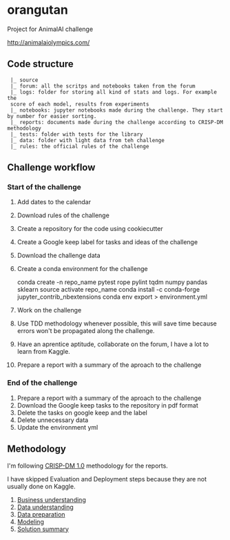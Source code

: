 # orangutan
Project for AnimalAI challenge

http://animalaiolympics.com/

## Code structure

     |_ source
     |_ forum: all the scritps and notebooks taken from the forum
     |_ logs: folder for storing all kind of stats and logs. For example the
     score of each model, results from experiments
     |_ notebooks: jupyter notebooks made during the challenge. They start by number for easier sorting.
     |_ reports: documents made during the challenge according to CRISP-DM methodology
     |_ tests: folder with tests for the library
     |_ data: folder with light data from teh challenge
     |_ rules: the official rules of the challenge

## Challenge workflow

### Start of the challenge
1. Add dates to the calendar
1. Download rules of the challenge
2. Create a repository for the code using cookiecutter
3. Create a Google keep label for tasks and ideas of the challenge
3. Download the challenge data
4. Create a conda environment for the challenge

    conda create -n repo_name pytest rope pylint tqdm numpy pandas sklearn
    source activate repo_name
    conda install -c conda-forge jupyter_contrib_nbextensions
    conda env export > environment.yml


4. Work on the challenge
5. Use TDD methodology whenever possible, this will save time because errors
won't be propagated along the challenge.
5. Have an aprentice aptitude, collaborate on the forum, I have a lot to learn
from Kaggle.
5. Prepare a report with a summary of the aproach to the challenge

### End of the challenge
1. Prepare a report with a summary of the aproach to the challenge
6. Download the Google keep tasks to the repository in pdf format
6. Delete the tasks on google keep and the label
7. Delete unnecessary data
8. Update the environment yml

## Methodology
I'm following [CRISP-DM 1.0](https://www.the-modeling-agency.com/crisp-dm.pdf) methodology for the reports.

I have skipped Evaluation and Deployment steps because they are not usually done on Kaggle.

1. [Business understanding](reports/01_Business_Understanding.md)
1. [Data understanding](reports/02_Data_Understanding.md)
1. [Data preparation](reports/03_Data_Preparation.md)
1. [Modeling](reports/04_Modeling.md)
1. [Solution summary](reports/05_Solution_Summary.md)